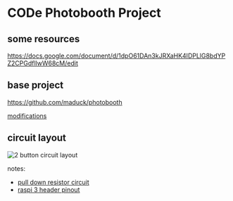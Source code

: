 CODe Photobooth Project
=======================

some resources
--------------

https://docs.google.com/document/d/1dpO61DAn3kJRXaHK4IDPLlG8bdYPZ2CPGdfllwW68cM/edit

base project
------------
https://github.com/maduck/photobooth

[modifications](MODIFICATIONS.md)

circuit layout
--------------
![2 button circuit layout](https://i.imgur.com/DLzYnfP.png "yeah")

notes:

* [pull down resistor circuit](https://www.raspberrypi.org/learning/physical-computing-guide/pull_up_down/)
* [raspi 3 header pinout](http://www.raspberrypi-spy.co.uk/wp-content/uploads/2012/06/Raspberry-Pi-GPIO-Layout-Model-B-Plus-rotated-2700x900.png)
